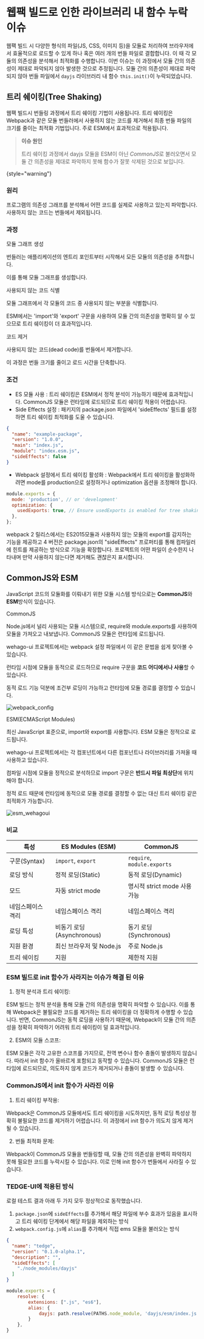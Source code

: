 # 웹팩 빌드로 인한 라이브러리 내 함수 누락 이슈

웹팩 빌드 시 다양한 형식의 파일(JS, CSS, 이미지 등)을 모듈로 처리하여 브라우저에서 효율적으로 로드할 수 있게 하나 혹은 여러 개의 번들 파일로 결합합니다.
이 때 각 모듈의 의존성을 분석해서 최적화를 수행합니다.
이번 이슈는 이 과정에서 모듈 간의 의존성이 제대로 파악되지 않아 발생한 것으로 추정됩니다.
모듈 간의 의존성이 제대로 파악되지 않아 번들 파일에서 `dayjs` 라이브러리 내 함수 `this.init()`이 누락되었습니다. 

## 트리 쉐이킹(Tree Shaking)
웹팩 빌드시 번들링 과정에서 트리 쉐이킹 기법이 사용됩니다.
트리 쉐이킹은 Webpack과 같은 모듈 번들러에서 사용하지 않는 코드를 제거해서 최종 번들 파일의 크기를 줄이는 최적화 기법입니다.
주로 ESM에서 효과적으로 적용됩니다. 

> **이슈 원인**
>
> 트리 쉐이킹 과정에서 dayjs 모듈을 ESM이 아닌 *CommonJS*로 불러오면서 모듈 간 의존성을 제대로 파악하지 못해 함수가 잘못 삭제된 것으로 보입니다.
>
{style="warning"}

### 원리
프로그램의 의존성 그래프를 분석해서 어떤 코드를 실제로 사용하고 있는지 파악합니다. 사용하지 않는 코드는 번들에서 제외됩니다.

### 과정
<procedure title="트리 쉐이킹의 작동 과정" id="process_treeshaking">
    <step>
        <p>모듈 그래프 생성</p>
        <p>번들러는 애플리케이션의 엔트리 포인트부터 시작해서 모든 모듈의 의존성을 추적합니다.</p>
        <p>이를 통해 모듈 그래프를 생성합니다.</p>
    </step>
    <step>
        <p>사용되지 않는 코드 식별</p>
        <p>모듈 그래프에서 각 모듈의 코드 중 사용되지 않는 부분을 식별합니다.</p>
        <p>ESM에서는 'import'와 'export' 구문을 사용하여 모듈 간의 의존성을 명확히 알 수 있으므로 트리 쉐이킹이 더 효과적입니다.</p>
    </step>
    <step>
        <p>코드 제거</p>
        <p>사용되지 않는 코드(dead code)를 번들에서 제거합니다.</p>
        <p>이 과정은 번들 크기를 줄이고 로드 시간을 단축합니다.</p>
    </step>
</procedure>

### 조건
- ES 모듈 사용 : 트리 쉐이킹은 ESM에서 정적 분석이 가능하기 때문에 효과적입니다. CommonJS 모듈은 런타임에 로드되므로 트리 쉐이킹 적용이 어렵습니다.
- Side Effects 설정 : 패키지의 package.json 파일에서 'sideEffects' 필드를 설정하면 트리 쉐이킹 최적화를 도울 수 있습니다.

```json
{
  "name": "example-package",
  "version": "1.0.0",
  "main": "index.js",
  "module": "index.esm.js",
  "sideEffects": false
}
```

- Webpack 설정에서 트리 쉐이킹 활성화 : Webpack에서 트리 쉐이킹을 활성화하려면 mode를 production으로 설정하거나 optimization 옵션을 조정해야 합니다.

```Javascript
module.exports = {
  mode: 'production', // or 'development'
  optimization: {
    usedExports: true, // Ensure usedExports is enabled for tree shaking
  },
};
```

webpack 2 릴리스에서는 ES2015모듈과 사용하지 않는 모듈의 export를 감지하는 기능을 제공하고
4 버전은 package.json의 "sideEffects" 프로퍼티를 통해 컴파일러에 힌트를 제공하는 방식으로 기능을 확장합니다.
프로젝트의 어떤 파일이 순수한지 나타내며 만약 사용하지 않는다면 제거해도 괜찮은지 표시합니다.

## CommonJS와 ESM
<procedure title="모듈 시스템" id="js_module_system">
    <p>JavaScript 코드의 모듈화를 이뤄내기 위한 모듈 시스템 방식으로는 <b>CommonJS</b>와 <b>ESM</b>방식이 있습니다.</p>
    <step>
        <p>CommonJS</p>
        <p>Node.js에서 널리 사용되는 모듈 시스템으로, require와 module.exports를 사용하여 모듈을 가져오고 내보냅니다. CommonJS 모듈은 런타임에 로드됩니다.</p>
        <p>wehago-ui 프로젝트에서는 webpack 설정 파일에서 이 같은 문법을 쉽게 찾아볼 수 있습니다.</p>
        <p>런타임 시점에 모듈을 동적으로 로드하므로 require 구문을 <b>코드 어디에서나 사용</b>할 수 있습니다.</p>
        <p>동적 로드 기능 덕분에 조건부 로딩이 가능하고 런타임에 모듈 경로를 결정할 수 있습니다.</p>
        <img src="webpack_config.png" alt="webpack_config" border-effect="line"/>
    </step>
    <step>
        <p>ESM(ECMAScript Modules)</p>
        <p>최신 JavaScript 표준으로, import와 export를 사용합니다. ESM 모듈은 정적으로 로드됩니다.</p>
        <p>wehago-ui 프로젝트에서는 각 컴포넌트에서 다른 컴포넌트나 라이브러리를 가져올 때 사용하고 있습니다.</p>
        <p>컴파일 시점에 모듈을 정적으로 분석하므로 import 구문은 <b>반드시 파일 최상단</b>에 위치해야 합니다.</p>
        <p>정적 로드 때문에 런타임에 동적으로 모듈 경로를 결정할 수 없는 대신 트리 쉐이킹 같은 최적화가 가능합니다.</p>
        <img src="esm_wehagoui.png" alt="esm_wehagoui" border-effect="line"/>
    </step>
</procedure>

### 비교
| 특성                | ES Modules (ESM)                   | CommonJS                         |
|---------------------|------------------------------------|----------------------------------|
| 구문(Syntax)        | `import`, `export`                 | `require`, `module.exports`      |
| 로딩 방식           | 정적 로딩(Static)                  | 동적 로딩(Dynamic)               |
| 모드                | 자동 strict mode                   | 명시적 strict mode 사용 가능     |
| 네임스페이스 격리   | 네임스페이스 격리                 | 네임스페이스 격리               |
| 로딩 특성           | 비동기 로딩(Asynchronous)          | 동기 로딩(Synchronous)          |
| 지원 환경           | 최신 브라우저 및 Node.js           | 주로 Node.js                     |
| 트리 쉐이킹         | 지원                               | 제한적 지원                      |

### ESM 빌드로 init 함수가 사라지는 이슈가 해결 된 이유
1. 정적 분석과 트리 쉐이킹:

ESM 빌드는 정적 분석을 통해 모듈 간의 의존성을 명확히 파악할 수 있습니다. 이를 통해 Webpack은 불필요한 코드를 제거하는 트리 쉐이킹을 더 정확하게 수행할 수 있습니다.
반면, CommonJS는 동적 로딩을 사용하기 때문에, Webpack이 모듈 간의 의존성을 정확히 파악하기 어려워 트리 쉐이킹이 덜 효과적입니다.

2. ESM의 모듈 스코프:

ESM 모듈은 각각 고유한 스코프를 가지므로, 전역 변수나 함수 충돌이 발생하지 않습니다. 따라서 init 함수가 올바르게 포함되고 동작할 수 있습니다.
CommonJS 모듈은 런타임에 로드되므로, 의도하지 않게 코드가 제거되거나 충돌이 발생할 수 있습니다.

### CommonJS에서 init 함수가 사라진 이유
1. 트리 쉐이킹 부작용:

Webpack은 CommonJS 모듈에서도 트리 쉐이킹을 시도하지만, 동적 로딩 특성상 정확히 불필요한 코드를 제거하기 어렵습니다. 이 과정에서 init 함수가 의도치 않게 제거될 수 있습니다.

2. 번들 최적화 문제:

Webpack이 CommonJS 모듈을 번들링할 때, 모듈 간의 의존성을 완벽히 파악하지 못해 필요한 코드를 누락시킬 수 있습니다. 이로 인해 init 함수가 번들에서 사라질 수 있습니다.

### TEDGE-UI에 적용된 방식
로컬 테스트 결과 아래 두 가지 모두 정상적으로 동작했습니다.

1. `package.json`에 `sideEffects`를 추가해서 해당 파일에 부수 효과가 있음을 표시하고 트리 쉐이킹 단계에서 해당 파일을 제외하는 방식
2. `webpack.config.js`에 `alias`를 추가해서 직접 ems 모듈을 불러오는 방식


```json
{
  "name": "tedge",
  "version": "0.1.0-alpha.1",
  "description": "",
  "sideEffects": [
    "./node_modules/dayjs"
  ]
}
```
```Javascript
module.exports = {
    resolve: {
        extensions: [".js", "es6"],
        alias: {
            dayjs: path.resolve(PATHS.node_module, 'dayjs/esm/index.js'),  // ESM build 파일을 이용
        }
    },
}
```
